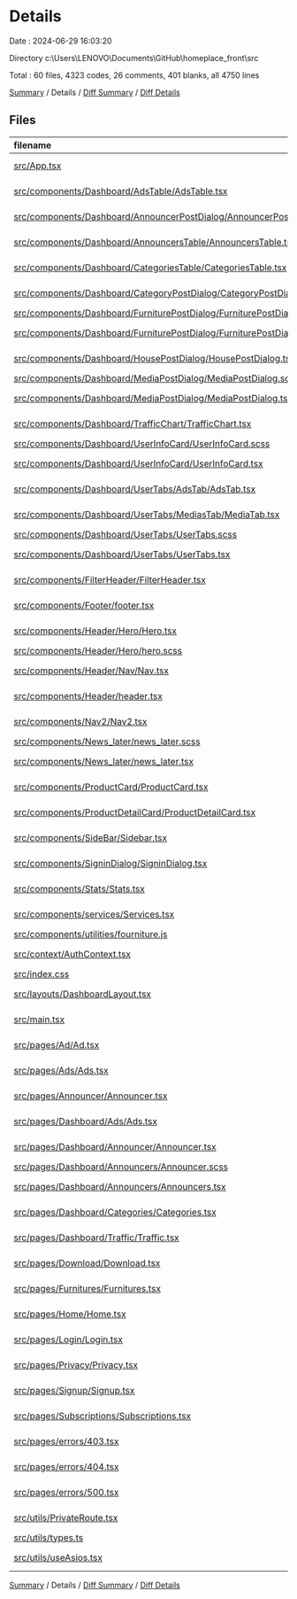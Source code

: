 # Details

Date : 2024-06-29 16:03:20

Directory c:\\Users\\LENOVO\\Documents\\GitHub\\homeplace_front\\src

Total : 60 files,  4323 codes, 26 comments, 401 blanks, all 4750 lines

[Summary](results.md) / Details / [Diff Summary](diff.md) / [Diff Details](diff-details.md)

## Files
| filename | language | code | comment | blank | total |
| :--- | :--- | ---: | ---: | ---: | ---: |
| [src/App.tsx](/src/App.tsx) | TypeScript JSX | 55 | 0 | 6 | 61 |
| [src/components/Dashboard/AdsTable/AdsTable.tsx](/src/components/Dashboard/AdsTable/AdsTable.tsx) | TypeScript JSX | 290 | 0 | 11 | 301 |
| [src/components/Dashboard/AnnouncerPostDialog/AnnouncerPostDialog.tsx](/src/components/Dashboard/AnnouncerPostDialog/AnnouncerPostDialog.tsx) | TypeScript JSX | 131 | 0 | 6 | 137 |
| [src/components/Dashboard/AnnouncersTable/AnnouncersTable.tsx](/src/components/Dashboard/AnnouncersTable/AnnouncersTable.tsx) | TypeScript JSX | 287 | 0 | 13 | 300 |
| [src/components/Dashboard/CategoriesTable/CategoriesTable.tsx](/src/components/Dashboard/CategoriesTable/CategoriesTable.tsx) | TypeScript JSX | 310 | 0 | 14 | 324 |
| [src/components/Dashboard/CategoryPostDialog/CategoryPostDialog.tsx](/src/components/Dashboard/CategoryPostDialog/CategoryPostDialog.tsx) | TypeScript JSX | 65 | 0 | 5 | 70 |
| [src/components/Dashboard/FurniturePostDialog/FurniturePostDialog.scss](/src/components/Dashboard/FurniturePostDialog/FurniturePostDialog.scss) | SCSS | 0 | 0 | 1 | 1 |
| [src/components/Dashboard/FurniturePostDialog/FurniturePostDialog.tsx](/src/components/Dashboard/FurniturePostDialog/FurniturePostDialog.tsx) | TypeScript JSX | 124 | 0 | 21 | 145 |
| [src/components/Dashboard/HousePostDialog/HousePostDialog.tsx](/src/components/Dashboard/HousePostDialog/HousePostDialog.tsx) | TypeScript JSX | 133 | 0 | 9 | 142 |
| [src/components/Dashboard/MediaPostDialog/MediaPostDialog.scss](/src/components/Dashboard/MediaPostDialog/MediaPostDialog.scss) | SCSS | 0 | 0 | 1 | 1 |
| [src/components/Dashboard/MediaPostDialog/MediaPostDialog.tsx](/src/components/Dashboard/MediaPostDialog/MediaPostDialog.tsx) | TypeScript JSX | 72 | 0 | 11 | 83 |
| [src/components/Dashboard/TrafficChart/TrafficChart.tsx](/src/components/Dashboard/TrafficChart/TrafficChart.tsx) | TypeScript JSX | 33 | 0 | 1 | 34 |
| [src/components/Dashboard/UserInfoCard/UserInfoCard.scss](/src/components/Dashboard/UserInfoCard/UserInfoCard.scss) | SCSS | 0 | 0 | 1 | 1 |
| [src/components/Dashboard/UserInfoCard/UserInfoCard.tsx](/src/components/Dashboard/UserInfoCard/UserInfoCard.tsx) | TypeScript JSX | 189 | 1 | 9 | 199 |
| [src/components/Dashboard/UserTabs/AdsTab/AdsTab.tsx](/src/components/Dashboard/UserTabs/AdsTab/AdsTab.tsx) | TypeScript JSX | 252 | 0 | 9 | 261 |
| [src/components/Dashboard/UserTabs/MediasTab/MediaTab.tsx](/src/components/Dashboard/UserTabs/MediasTab/MediaTab.tsx) | TypeScript JSX | 0 | 0 | 1 | 1 |
| [src/components/Dashboard/UserTabs/UserTabs.scss](/src/components/Dashboard/UserTabs/UserTabs.scss) | SCSS | 0 | 0 | 1 | 1 |
| [src/components/Dashboard/UserTabs/UserTabs.tsx](/src/components/Dashboard/UserTabs/UserTabs.tsx) | TypeScript JSX | 79 | 0 | 7 | 86 |
| [src/components/FilterHeader/FilterHeader.tsx](/src/components/FilterHeader/FilterHeader.tsx) | TypeScript JSX | 84 | 0 | 5 | 89 |
| [src/components/Footer/footer.tsx](/src/components/Footer/footer.tsx) | TypeScript JSX | 67 | 0 | 3 | 70 |
| [src/components/Header/Hero/Hero.tsx](/src/components/Header/Hero/Hero.tsx) | TypeScript JSX | 79 | 1 | 7 | 87 |
| [src/components/Header/Hero/hero.scss](/src/components/Header/Hero/hero.scss) | SCSS | 24 | 0 | 4 | 28 |
| [src/components/Header/Nav/Nav.tsx](/src/components/Header/Nav/Nav.tsx) | TypeScript JSX | 117 | 0 | 8 | 125 |
| [src/components/Header/header.tsx](/src/components/Header/header.tsx) | TypeScript JSX | 13 | 0 | 5 | 18 |
| [src/components/Nav2/Nav2.tsx](/src/components/Nav2/Nav2.tsx) | TypeScript JSX | 89 | 0 | 6 | 95 |
| [src/components/News_later/news_later.scss](/src/components/News_later/news_later.scss) | SCSS | 0 | 0 | 1 | 1 |
| [src/components/News_later/news_later.tsx](/src/components/News_later/news_later.tsx) | TypeScript JSX | 25 | 0 | 1 | 26 |
| [src/components/ProductCard/ProductCard.tsx](/src/components/ProductCard/ProductCard.tsx) | TypeScript JSX | 37 | 0 | 6 | 43 |
| [src/components/ProductDetailCard/ProductDetailCard.tsx](/src/components/ProductDetailCard/ProductDetailCard.tsx) | TypeScript JSX | 105 | 0 | 6 | 111 |
| [src/components/SideBar/Sidebar.tsx](/src/components/SideBar/Sidebar.tsx) | TypeScript JSX | 132 | 0 | 12 | 144 |
| [src/components/SigninDialog/SigninDialog.tsx](/src/components/SigninDialog/SigninDialog.tsx) | TypeScript JSX | 52 | 0 | 2 | 54 |
| [src/components/Stats/Stats.tsx](/src/components/Stats/Stats.tsx) | TypeScript JSX | 50 | 0 | 5 | 55 |
| [src/components/services/Services.tsx](/src/components/services/Services.tsx) | TypeScript JSX | 66 | 0 | 5 | 71 |
| [src/components/utilities/fourniture.js](/src/components/utilities/fourniture.js) | JavaScript | 7 | 0 | 1 | 8 |
| [src/context/AuthContext.tsx](/src/context/AuthContext.tsx) | TypeScript JSX | 102 | 0 | 18 | 120 |
| [src/index.css](/src/index.css) | CSS | 13 | 2 | 5 | 20 |
| [src/layouts/DashboardLayout.tsx](/src/layouts/DashboardLayout.tsx) | TypeScript JSX | 16 | 1 | 4 | 21 |
| [src/main.tsx](/src/main.tsx) | TypeScript JSX | 9 | 0 | 2 | 11 |
| [src/pages/Ad/Ad.tsx](/src/pages/Ad/Ad.tsx) | TypeScript JSX | 160 | 10 | 14 | 184 |
| [src/pages/Ads/Ads.tsx](/src/pages/Ads/Ads.tsx) | TypeScript JSX | 163 | 4 | 19 | 186 |
| [src/pages/Announcer/Announcer.tsx](/src/pages/Announcer/Announcer.tsx) | TypeScript JSX | 333 | 5 | 22 | 360 |
| [src/pages/Dashboard/Ads/Ads.tsx](/src/pages/Dashboard/Ads/Ads.tsx) | TypeScript JSX | 9 | 0 | 5 | 14 |
| [src/pages/Dashboard/Announcer/Announcer.tsx](/src/pages/Dashboard/Announcer/Announcer.tsx) | TypeScript JSX | 13 | 0 | 2 | 15 |
| [src/pages/Dashboard/Announcers/Announcer.scss](/src/pages/Dashboard/Announcers/Announcer.scss) | SCSS | 0 | 0 | 1 | 1 |
| [src/pages/Dashboard/Announcers/Announcers.tsx](/src/pages/Dashboard/Announcers/Announcers.tsx) | TypeScript JSX | 13 | 0 | 4 | 17 |
| [src/pages/Dashboard/Categories/Categories.tsx](/src/pages/Dashboard/Categories/Categories.tsx) | TypeScript JSX | 8 | 0 | 8 | 16 |
| [src/pages/Dashboard/Traffic/Traffic.tsx](/src/pages/Dashboard/Traffic/Traffic.tsx) | TypeScript JSX | 9 | 0 | 1 | 10 |
| [src/pages/Download/Download.tsx](/src/pages/Download/Download.tsx) | TypeScript JSX | 23 | 0 | 2 | 25 |
| [src/pages/Furnitures/Furnitures.tsx](/src/pages/Furnitures/Furnitures.tsx) | TypeScript JSX | 71 | 0 | 16 | 87 |
| [src/pages/Home/Home.tsx](/src/pages/Home/Home.tsx) | TypeScript JSX | 18 | 0 | 7 | 25 |
| [src/pages/Login/Login.tsx](/src/pages/Login/Login.tsx) | TypeScript JSX | 68 | 0 | 11 | 79 |
| [src/pages/Privacy/Privacy.tsx](/src/pages/Privacy/Privacy.tsx) | TypeScript JSX | 8 | 0 | 4 | 12 |
| [src/pages/Signup/Signup.tsx](/src/pages/Signup/Signup.tsx) | TypeScript JSX | 42 | 0 | 15 | 57 |
| [src/pages/Subscriptions/Subscriptions.tsx](/src/pages/Subscriptions/Subscriptions.tsx) | TypeScript JSX | 112 | 0 | 5 | 117 |
| [src/pages/errors/403.tsx](/src/pages/errors/403.tsx) | TypeScript JSX | 25 | 0 | 3 | 28 |
| [src/pages/errors/404.tsx](/src/pages/errors/404.tsx) | TypeScript JSX | 26 | 0 | 3 | 29 |
| [src/pages/errors/500.tsx](/src/pages/errors/500.tsx) | TypeScript JSX | 23 | 0 | 3 | 26 |
| [src/utils/PrivateRoute.tsx](/src/utils/PrivateRoute.tsx) | TypeScript JSX | 11 | 1 | 3 | 15 |
| [src/utils/types.ts](/src/utils/types.ts) | TypeScript | 54 | 1 | 9 | 64 |
| [src/utils/useAsios.tsx](/src/utils/useAsios.tsx) | TypeScript JSX | 27 | 0 | 11 | 38 |

[Summary](results.md) / Details / [Diff Summary](diff.md) / [Diff Details](diff-details.md)